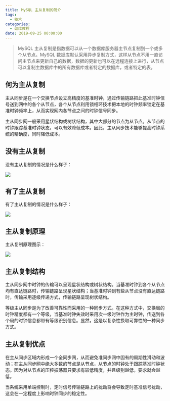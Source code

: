 ```yaml
---
title: MySQL 主从复制的简介
tags:
  - 技术
categories:
  - 运维教程
date: 2019-09-25 00:00:00
---
```


> MySQL 主从复制是指数据可以从一个数据库服务器主节点复制到一个或多个从节点。MySQL 数据库默认采用异步复制方式，这样从节点不用一直访问主节点来更新自己的数据，数据的更新也可以在远程连接上进行，从节点可以复制主数据库中的所有数据库或者特定的数据库，或者特定的表。

<!-- more -->

## 何为主从复制

主从同步是在一个交换节点设立高精度的基准时钟，通过传输链路把此基准时钟信号送到网中的各个从节点，各个从节点利用锁相环技术把本地的时钟频率锁定在基准时钟频率上，从而实现网内各节点之间的时钟信号同步。

主从同步网一般采用星状结构或树状结构，其中大部分的节点为从节点。从节点的时钟跟踪基准时钟状态，可以有效降低成本。因此，主从同步技术能够提高时钟系统的精确度，同时降低成本。

## 没有主从复制

没有主从复制的情况是什么样子：

![](https://cdn.dusays.com/2019/09/78-1.jpg)

## 有了主从复制

有了主从复制的情况是什么样子：

![](https://cdn.dusays.com/2019/09/78-2.jpg)

## 主从复制原理

主从复制原理图示：

![](https://cdn.dusays.com/2019/09/78-3.jpg)

## 主从复制结构

主从同步网中时钟的传输可以呈现星状结构或树状结构。当基准时钟到各个从节点均有直达链路时，传输链路呈现星状结构；当基准时钟到有些从节点没有直达链路时，传输采用逐级传递方式，传输链路呈现树状结构。

等级主从同步是为了改善可靠性而采用的一种同步方式。在这种方式中，交换局的时钟精度都有一个等级，当基准时钟失效时采用次一级时钟作为主时钟，传送到各个局的时钟信息都带有等级识别信息。显然，这是以复杂性换取可靠性的一种同步方式。

## 主从复制优点

在主从同步区域内形成一个全同步网，从而避免准同步网中固有的周期性滑动和波动；在主从同步网中绝大多数的节点是从节点，从节点的时钟处于跟踪基准时钟状态。因为对从节点的压控振荡器只要求有较低精度，并且级别越低，要求就会越低。

当系统采用单端控制时，定时信号传输链路上的扰动将会导致定时基准信号扰动，这会在一定程度上影响时钟同步的稳定性。